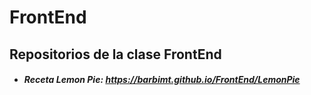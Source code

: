 # FrontEnd

## Repositorios de la clase FrontEnd

* #####  Receta Lemon Pie: https://barbimt.github.io/FrontEnd/LemonPie
